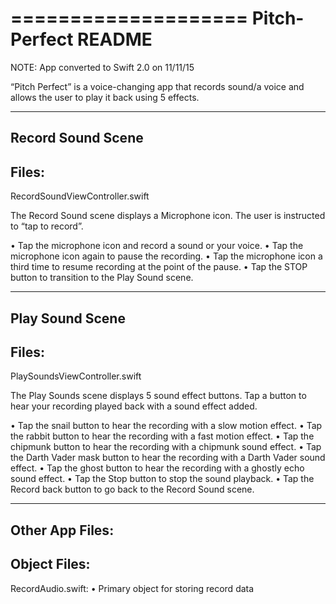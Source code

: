 ====================
Pitch-Perfect README
====================

NOTE: App converted to Swift 2.0 on 11/11/15



“Pitch Perfect” is a voice-changing app that records sound/a voice and allows the user to play it back using 5 effects.


------------------
Record Sound Scene
------------------

Files:
------
RecordSoundViewController.swift

The Record Sound scene displays a Microphone icon. The user is instructed to “tap to record”. 

•	Tap the microphone icon and record a sound or your voice.
•	Tap the microphone icon again to pause the recording.
•	Tap the microphone icon a third time to resume recording at the point of the pause.
•	Tap the STOP button to transition to the Play Sound scene.


----------------
Play Sound Scene
----------------

Files:
------
PlaySoundsViewController.swift

The Play Sounds scene displays 5 sound effect buttons. Tap a button to hear your recording played back with a sound effect added.

•	Tap the snail button to hear the recording with a slow motion effect.
•	Tap the rabbit button to hear the recording with a fast motion effect.
•	Tap the chipmunk button to hear the recording with a chipmunk sound effect.
•	Tap the Darth Vader mask button to hear the recording with a Darth Vader sound effect.
•	Tap the ghost button to hear the recording with a ghostly echo sound effect.
•	Tap the Stop button to stop the sound playback.
•	Tap the Record back button to go back to the Record Sound scene.


----------------
Other App Files:
----------------

Object Files:
-------------

RecordAudio.swift: 
•	Primary object for storing record data


